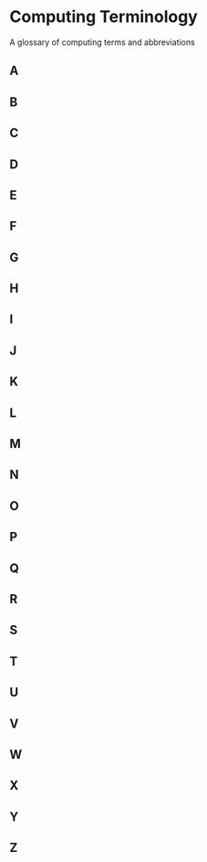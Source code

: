 # Computing Terminology

A glossary of computing terms and abbreviations

## #



## A



## B



## C



## D



## E



## F



## G



## H



## I



## J



## K



## L



## M



## N



## O



## P



## Q



## R



## S



## T



## U



## V



## W



## X



## Y



## Z
